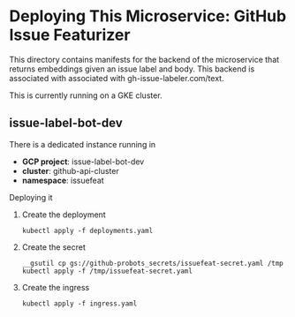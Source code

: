 # Deploying This Microservice: GitHub Issue Featurizer

This directory contains manifests for the backend of the microservice that returns embeddings given an issue label and body.  This backend is associated with associated with gh-issue-labeler.com/text.

This is currently running on a GKE cluster.


## issue-label-bot-dev

There is a dedicated instance running in

* **GCP project**: issue-label-bot-dev
* **cluster**: github-api-cluster
* **namespace**: issuefeat

Deploying it

1. Create the deployment

   ```
   kubectl apply -f deployments.yaml  
   ```

1. Create the secret

   ```
   __gsutil cp gs://github-probots_secrets/issuefeat-secret.yaml /tmp
   kubectl apply -f /tmp/issuefeat-secret.yaml
   ```

1. Create the ingress

   ```
   kubectl apply -f ingress.yaml
   ```
